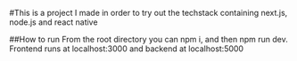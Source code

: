 #This is a project I made in order to try out the techstack containing next.js, node.js and react native

##How to run
From the root directory you can npm i, and then npm run dev. 
Frontend runs at localhost:3000 and backend at localhost:5000
